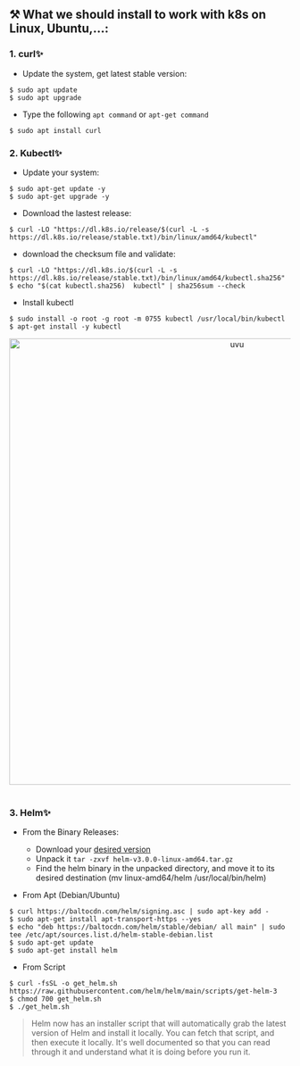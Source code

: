 ## ⚒ What we should install to work with k8s on Linux, Ubuntu,...:
### 1. curl✨

- Update the system, get latest stable version:
```
$ sudo apt update
$ sudo apt upgrade
```

- Type the following `apt command` or `apt-get command`
```
$ sudo apt install curl
```

### 2. Kubectl✨
- Update your system:
```
$ sudo apt-get update -y
$ sudo apt-get upgrade -y
```

- Download the lastest release:
```
$ curl -LO "https://dl.k8s.io/release/$(curl -L -s https://dl.k8s.io/release/stable.txt)/bin/linux/amd64/kubectl"
```

- download the checksum file and validate:
```
$ curl -LO "https://dl.k8s.io/$(curl -L -s https://dl.k8s.io/release/stable.txt)/bin/linux/amd64/kubectl.sha256"
$ echo "$(cat kubectl.sha256)  kubectl" | sha256sum --check
```

- Install kubectl
```
$ sudo install -o root -g root -m 0755 kubectl /usr/local/bin/kubectl
$ apt-get install -y kubectl 
```

<div align="center">
    <img src="https://user-images.githubusercontent.com/100349044/222874944-c71242a7-d782-4c8e-818f-5f41e1b8c665.png" alt="uvu" width="800">
    <br>
    <br>
</div>


### 3. Helm✨
- From the Binary Releases:
  - Download your [desired version](https://github.com/helm/helm/releases)
  - Unpack it `tar -zxvf helm-v3.0.0-linux-amd64.tar.gz`
  - Find the helm binary in the unpacked directory, and move it to its desired destination (mv linux-amd64/helm /usr/local/bin/helm)


- From Apt (Debian/Ubuntu)
```
$ curl https://baltocdn.com/helm/signing.asc | sudo apt-key add -
$ sudo apt-get install apt-transport-https --yes
$ echo "deb https://baltocdn.com/helm/stable/debian/ all main" | sudo tee /etc/apt/sources.list.d/helm-stable-debian.list
$ sudo apt-get update
$ sudo apt-get install helm
```

- From Script
```
$ curl -fsSL -o get_helm.sh https://raw.githubusercontent.com/helm/helm/main/scripts/get-helm-3
$ chmod 700 get_helm.sh
$ ./get_helm.sh
```
> Helm now has an installer script that will automatically grab the latest version of Helm and install it locally. You can fetch that script, and then execute it locally. It's well documented so that you can read through it and understand what it is doing before you run it.
